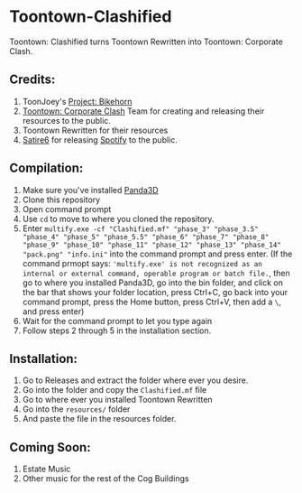 # Toontown-Clashified
Toontown: Clashified turns Toontown Rewritten into Toontown: Corporate Clash.

## Credits:

1. ToonJoey's [Project: Bikehorn](https://github.com/toonjoey/toontown-project-bikehorn)
2. [Toontown: Corporate Clash](https://www.corporateclash.net) Team for creating and releasing their resources to the public.
3. Toontown Rewritten for their resources
4. [Satire6](https://github.com/satire6) for releasing [Spotify](https://github.com/satire6/Spotify) to the public.

## Compilation:

1. Make sure you've installed [Panda3D](https://www.panda3d.org/)
2. Clone this repository
3. Open command prompt
4. Use `cd` to move to where you cloned the repository.
5. Enter `multify.exe -cf "Clashified.mf" "phase_3" "phase_3.5" "phase_4" "phase_5" "phase_5.5" "phase_6" "phase_7" "phase_8" "phase_9" "phase_10" "phase_11" "phase_12" "phase_13" "phase_14" "pack.png" "info.ini"` into the command prompt and press enter. (If the command prmopt says: `'multify.exe' is not recognized as an internal or external command, operable program or batch file.`, then go to where you installed Panda3D, go into the bin folder, and click on the bar that shows your folder location, press Ctrl+C, go back into your command prompt, press the Home button, press Ctrl+V, then add a `\`, and press enter)
6. Wait for the command prompt to let you type again
7. Follow steps 2 through 5 in the installation section.

## Installation:

1. Go to Releases and extract the folder where ever you desire.
2. Go into the folder and copy the `Clashified.mf` file
3. Go to where ever you installed Toontown Rewritten
4. Go into the `resources/` folder
5. And paste the file in the resources folder.

## Coming Soon:

1. Estate Music
2. Other music for the rest of the Cog Buildings